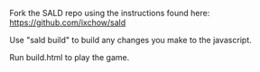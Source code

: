 Fork the SALD repo using the instructions found here:
https://github.com/ixchow/sald

Use "sald build" to build any changes you make to the javascript.

Run build.html to play the game.